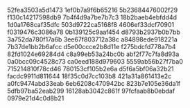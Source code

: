 52fea3503a5d1473
1ef0b7a9f6b65216
5b23684476002f29
f130c14217598db9
7b4f4d9a7be7b7c3
18b2baeb4ebfdd4d
1d0a1768caf35dfc
503d9722ca5168f8
4606ef33dcf70901
f0319476c3086a78
0b139125c9aaf454
d8793b2937b0b7bb
3a752da780f17a6b
3ee67f803712a38c
a84898ede918221a
7b37de1bb2b6afcc
d5e00ccce2b8d11e
f275bdcfd778a7b4
82fd1024e69284d4
c8a99eb53a24bc0b
abf2f77c7fa8d93a
0a0bcc09c4528c73
ca0eed188d979603
5559ab56b27f7ba0
715214810f78cd46
780153cf105b2e6a
d5f6a5bf06a32b21
facdc9911d811644
18f35c0d7cc103b8
421a31a861413e2c
a0fc9474abd33eab
6eb6208c470942bc
823b7e105e36da1f
5dfb97ba52eab299
16128ab3042c861f
97fcfaab8b0ebdaf
0979e21d4c0d8b21

